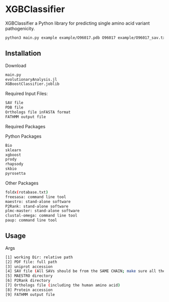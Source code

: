 # XGBClassifier

XGBClassifier a Python library for predicting single amino acid variant pathogenicity.
```bash
python3 main.py example example/O96017.pdb O96017 example/O96017_sav.txt MAESTRO_OSX_x64  p2rank_2.2 CHEK2.fasta NP_009125.1 example/O96017_fathmm.txt
```

## Installation
Download
```bash
main.py
evolutionaryAnalysis.jl
XGBoostClassifier.joblib
```
Required Input Files:

```bash
SAV file
PDB file
Orthologs file inFASTA format
FATHMM output file
```
Required Packages

Python Packages

```bash
Bio
sklearn
xgboost
prody
rhapsody
skbio
pyrosetta
```
Other Packages
```bash
foldx(rotabase.txt)
freesasa: command line tool
maestro: stand-alone software
P2Rank: stand-alone software
plmc-master: stand-alone software
clustal-omega: command line tool
paup: command line tool
```
## Usage
Args
```bash
[1] working Dir: relative path
[2] PDF file: full path
[3] uniprot accession
[4] SAV file (All SAVs should be from the SAME CHAIN; make sure all the SAVs are in the PDB)
[5] MAESTRO directory
[6] P2Rank directory
[7] Orthologs file (including the human amino acid)
[8] Protein accession
[9] FATHMM output file
```
